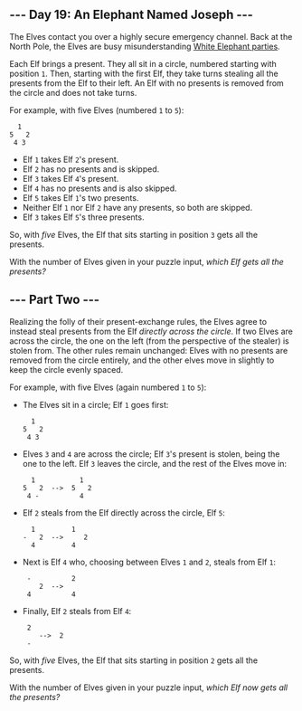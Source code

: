 ## \--- Day 19: An Elephant Named Joseph ---

The Elves contact you over a highly secure emergency channel. Back at the North Pole, the Elves are busy misunderstanding [White Elephant parties](https://en.wikipedia.org/wiki/White_elephant_gift_exchange).

Each Elf brings a present. They all sit in a circle, numbered starting with position `1`. Then, starting with the first Elf, they take turns stealing all the presents from the Elf to their left. An Elf with no presents is removed from the circle and does not take turns.

For example, with five Elves (numbered `1` to `5`):

```
  1
5   2
 4 3

```

-   Elf `1` takes Elf `2`'s present.
-   Elf `2` has no presents and is skipped.
-   Elf `3` takes Elf `4`'s present.
-   Elf `4` has no presents and is also skipped.
-   Elf `5` takes Elf `1`'s two presents.
-   Neither Elf `1` nor Elf `2` have any presents, so both are skipped.
-   Elf `3` takes Elf `5`'s three presents.

So, with _five_ Elves, the Elf that sits starting in position `3` gets all the presents.

With the number of Elves given in your puzzle input, _which Elf gets all the presents?_

## \--- Part Two ---

Realizing the folly of their present-exchange rules, the Elves agree to instead steal presents from the Elf _directly across the circle_. If two Elves are across the circle, the one on the left (from the perspective of the stealer) is stolen from. The other rules remain unchanged: Elves with no presents are removed from the circle entirely, and the other elves move in slightly to keep the circle evenly spaced.

For example, with five Elves (again numbered `1` to `5`):

-   The Elves sit in a circle; Elf `1` goes first:

    ```
      1
    5   2
     4 3

    ```

-   Elves `3` and `4` are across the circle; Elf `3`'s present is stolen, being the one to the left. Elf `3` leaves the circle, and the rest of the Elves move in:

    ```
      1           1
    5   2  -->  5   2
     4 -          4

    ```

-   Elf `2` steals from the Elf directly across the circle, Elf `5`:

    ```
      1         1
    -   2  -->     2
      4         4

    ```

-   Next is Elf `4` who, choosing between Elves `1` and `2`, steals from Elf `1`:

    ```
     -          2
        2  -->
     4          4

    ```

-   Finally, Elf `2` steals from Elf `4`:

    ```
     2
        -->  2
     -

    ```

So, with _five_ Elves, the Elf that sits starting in position `2` gets all the presents.

With the number of Elves given in your puzzle input, _which Elf now gets all the presents?_
